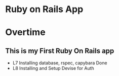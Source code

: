 # Ruby on Rails App
# Overtime

## This is my First Ruby On Rails app

- L7 Installing database, rspec, capybara Done
- L8 Installing and Setup Devise for Auth

